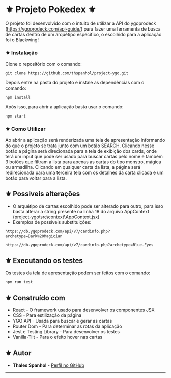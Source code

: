 # ⚜️ Projeto Pokedex ⚜️

O projeto foi desenvolvido com o intuito de utilizar a API do ygoprodeck (https://ygoprodeck.com/api-guide/) para fazer uma ferramenta de busca de cartas dentro de um arquétipo específico, o escolhido para a aplicação foi o Blackwing!

### ⚜️ Instalação

Clone o repositório com o comando:
```
git clone https://github.com/thspanhol/project-ygo.git
```

Depois entre na pasta do projeto e instale as dependências com o comando:
```
npm install
```

Após isso, para abrir a aplicação basta usar o comando:
```
npm start
```
### ⚜️ Como Utilizar

Ao abrir a aplicação será renderizada uma tela de apresentação informando do que o projeto se trata junto com um botão SEARCH. Clicando nesse botão a página será direcionada para a tela de exibição dos cards, onde terá um input que pode ser usado para buscar cartas pelo nome e também 3 botões que filtram a lista para apenas as cartas do tipo monstro, mágica ou armadilha. Clicando em qualquer carta da lista, a página será redirecionada para uma terceira tela com os detalhes da carta clicada e um botão para voltar para a lista.

## ⚜️ Possiveis alterações

* O arquétipo de cartas escolhido pode ser alterado para outro, para isso basta alterar a string presente na linha 18 do arquivo AppContext (project-ygo\src\context\AppContext.jsx)
* Exemplos de possíveis substituições:
```
https://db.ygoprodeck.com/api/v7/cardinfo.php?archetype=Dark%20Magician
```
```
https://db.ygoprodeck.com/api/v7/cardinfo.php?archetype=Blue-Eyes
```

## ⚜️ Executando os testes

Os testes da tela de apresentação podem ser feitos com o comando:
```
npm run test
```

## ⚜️ Construído com

* React - O framework usado para desenvolver os componentes JSX
* CSS - Para estilização da página
* YGO API - Usada para buscar e gerar as cartas
* Router Dom - Para determinar as rotas da aplicação
* Jest e Testing Library - Para desenvolver os testes
* Vanilla-Tilt - Para o efeito hover nas cartas

## ⚜️ Autor

* **Thales Spanhol** - [Perfil no GitHub](https://github.com/thspanhol)

---